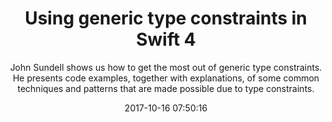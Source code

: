 ---
title: "Using generic type constraints in Swift 4"
subtitle: "John Sundell shows us how to get the most out of generic type constraints. He presents code examples, together with explanations, of some common techniques and patterns that are made possible due to type constraints."
tags: ["swift-4","generics"]
link: "https://www.swiftbysundell.com/posts/using-generic-type-constraints-in-swift-4"
date: "2017-10-16 07:50:16"
---